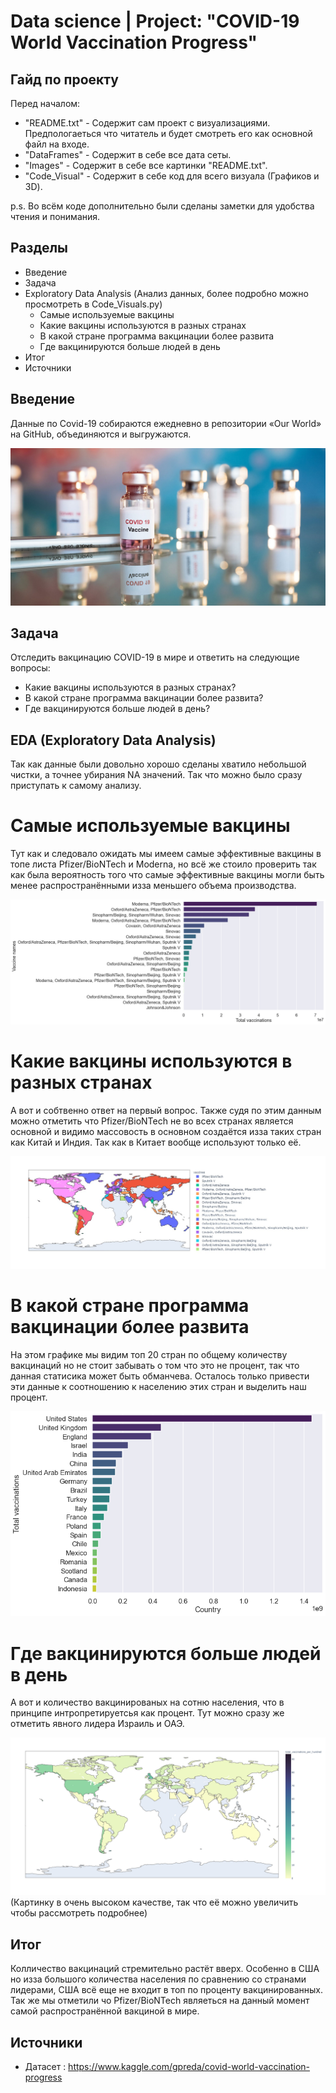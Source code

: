 # Data science | Project: "COVID-19 World Vaccination Progress"

## Гайд по проекту

Перед началом:
- "README.txt" - Содержит сам проект с визуализациями. Предпологаеться что читатель и будет смотреть его как основной файл на входе.
- "DataFrames" - Содержит в себе все дата сеты.
- "Images" - Содержит в себе все картинки "README.txt".
- "Code_Visual" - Содержит в себе код для всего визуала (Графиков и 3D).

p.s. Во всём коде дополнительно были сделаны заметки для удобства чтения и понимания.

## Разделы

- Введение
- Задача
- Exploratory Data Analysis (Анализ данных, более подробно можно просмотреть в Code_Visuals.py)
  - Самые используемые вакцины
  - Какие вакцины используются в разных странах
  - В какой стране программа вакцинации более развита
  - Где вакцинируются больше людей в день
- Итог
- Источники

## Введение

Данные по Covid-19 собираются ежедневно в репозитории «Our World» на GitHub, объединяются и выгружаются.

![alt text](https://github.com/Aettio/DS_Project_Covid_19_Vaccination/blob/main/Images/Vaccine.jpg)

## Задача

Отследить вакцинацию COVID-19 в мире и ответить на следующие вопросы:

- Какие вакцины используются в разных странах?
- В какой стране программа вакцинации более развита?
- Где вакцинируются больше людей в день?

## EDA (Exploratory Data Analysis)

Так как данные были довольно хорошо сделаны хватило небольшой чистки, а точнее убирания NA значений. Так что можно было сразу приступать к самому анализу.

# Самые используемые вакцины

Тут как и следовало ожидать мы имеем самые эффективные вакцины в топе листа Pfizer/BioNTech и Moderna, но всё же стоило проверить так как была вероятность того что самые эффективные вакцины могли быть менее распространёнными изза меньшего объема производства.

![alt text](https://github.com/Aettio/DS_Project_Covid_19_Vaccination/blob/main/Images/Top_vaccines.png)

# Какие вакцины используются в разных странах

А вот и собтвенно ответ на первый вопрос. Также судя по этим данным можно отметить что Pfizer/BioNTech не во всех странах является основной и видимо массовость в основном создаётся изза таких стран как Китай и Индия. Так как в Китает вообще используют только её.

![alt text](https://github.com/Aettio/DS_Project_Covid_19_Vaccination/blob/main/Images/Vaccines_by_country.jpeg)

# В какой стране программа вакцинации более развита

На этом графике мы видим топ 20 стран по общему количеству вакцинаций но не стоит забывать о том что это не процент, так что данная статисика может быть обманчева. Осталось только привести эти данные к соотношению к населению этих стран и выделить наш процент.

![alt text](https://github.com/Aettio/DS_Project_Covid_19_Vaccination/blob/main/Images/Vaccinations_by_country.png)

# Где вакцинируются больше людей в день

А вот и количество вакцинированых на сотню населения, что в принципе интропретируетсья как процент. Тут можно сразу же отметить явного лидера Израиль и ОАЭ.

![alt text](https://github.com/Aettio/DS_Project_Covid_19_Vaccination/blob/main/Images/Total_vaccinations_per_hundred.jpeg)
(Картинку в очень высоком качестве, так что её можно увеличить чтобы рассмотреть подробнее)

## Итог

Колличество вакцинаций стремительно растёт вверх. Особенно в США но изза большого количества населения по сравнению со странами лидерами, США всё еще не входит в топ по проценту вакцинированных. Так же мы отметили чо Pfizer/BioNTech являеться на данный момент самой распространённой вакциной в мире.

## Источники

- Датасет : https://www.kaggle.com/gpreda/covid-world-vaccination-progress
